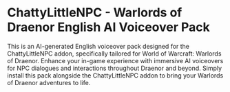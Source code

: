 # ChattyLittleNPC - Warlords of Draenor English AI Voiceover Pack
This is an AI-generated English voiceover pack designed for the ChattyLittleNPC addon, specifically tailored for World of Warcraft: Warlords of Draenor. Enhance your in-game experience with immersive AI voiceovers for NPC dialogues and interactions throughout Draenor and beyond. Simply install this pack alongside the ChattyLittleNPC addon to bring your Warlords of Draenor adventures to life.